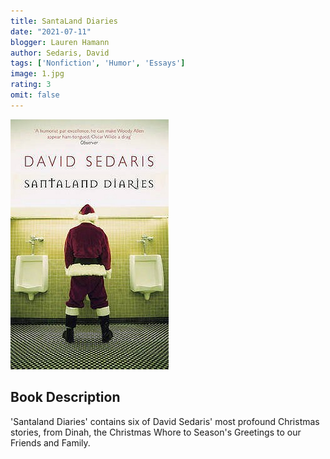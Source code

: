 ```yaml
---
title: SantaLand Diaries
date: "2021-07-11"
blogger: Lauren Hamann
author: Sedaris, David
tags: ['Nonfiction', 'Humor', 'Essays']
image: 1.jpg
rating: 3
omit: false
---
```


![Book Cover](1.jpg)

## Book Description
'Santaland Diaries' contains six of David Sedaris' most profound Christmas stories, from Dinah, the Christmas Whore to Season's Greetings to our Friends and Family.